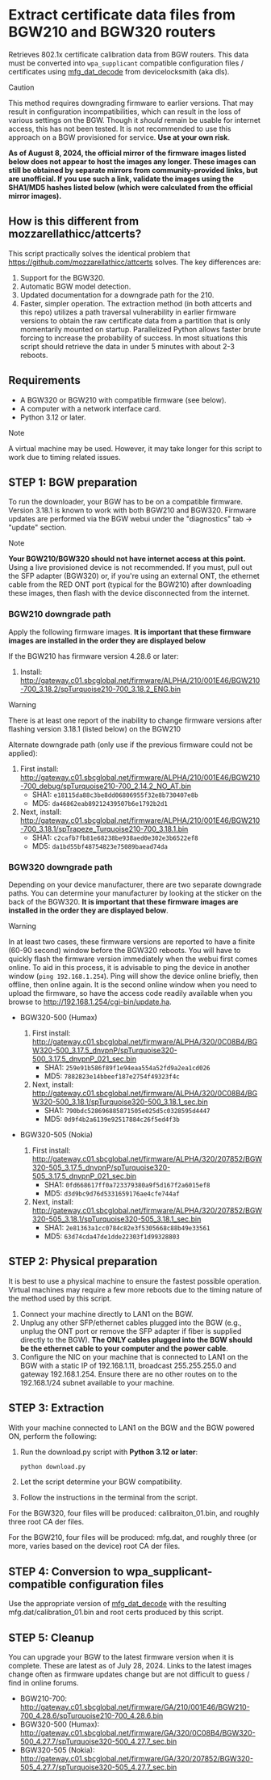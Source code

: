 # Extract certificate data files from BGW210 and BGW320 routers

Retrieves 802.1x certificate calibration data from BGW routers. This data must be converted into `wpa_supplicant` compatible configuration files / certificates using [mfg_dat_decode](https://www.devicelocksmith.com/2018/12/eap-tls-credentials-decoder-for-nvg-and.html) from devicelocksmith (aka dls).

> [!CAUTION]
> This method requires downgrading firmware to earlier versions. That may result in configuration incompatibilities, which can result in the loss of various settings on the BGW.
> Though it _should_ remain be usable for internet access, this has not been tested. It is not recommended to use this approach on a BGW provisioned for service. **Use at your own risk**.

**As of August 8, 2024, the official mirror of the firmware images listed below does not appear to host the images any longer. These images can still be obtained by separate mirrors from community-provided links, but are unofficial. If you use such a link, validate the images using the SHA1/MD5 hashes listed below (which were calculated from the official mirror images).**

## How is this different from mozzarellathicc/attcerts?

This script practically solves the identical problem that <https://github.com/mozzarellathicc/attcerts> solves. The key differences are:

1. Support for the BGW320.
2. Automatic BGW model detection.
3. Updated documentation for a downgrade path for the 210.
4. Faster, simpler operation. The extraction method (in both attcerts and this repo) utilizes a path traversal vulnerability in earlier firmware versions to obtain the raw certificate data from a partition that is only momentarily mounted on startup. Parallelized Python allows faster brute forcing to increase the probability of success. In most situations this script should retrieve the data in under 5 minutes with about 2-3 reboots.

## Requirements

- A BGW320 or BGW210 with compatible firmware (see below).
- A computer with a network interface card.
- Python 3.12 or later.

> [!NOTE]
> A virtual machine may be used. However, it may take longer for this script to work due to timing related issues.

## STEP 1: BGW preparation

To run the downloader, your BGW has to be on a compatible firmware. Version 3.18.1 is known to work with both BGW210 and BGW320. Firmware updates are performed via the BGW webui under the "diagnostics" tab -> "update" section.

> [!NOTE]
> **Your BGW210/BGW320 should not have internet access at this point.** Using a live provisioned device is not recommended. If you must, pull out the SFP adapter (BGW320) or, if you're using an external ONT, the ethernet cable from the RED ONT port (typical for the BGW210) after downloading these images, then flash with the device disconnected from the internet.

### BGW210 downgrade path

Apply the following firmware images. **It is important that these firmware images are installed in the order they are displayed below**

If the BGW210 has firmware version 4.28.6 or later:
  1. Install: <http://gateway.c01.sbcglobal.net/firmware/ALPHA/210/001E46/BGW210-700_3.18.2/spTurquoise210-700_3.18.2_ENG.bin>

> [!WARNING]
> There is at least one report of the inability to change firmware versions after flashing version 3.18.1 (listed below) on the BGW210

Alternate downgrade path (only use if the previous firmware could not be applied):
   1. First install: <http://gateway.c01.sbcglobal.net/firmware/ALPHA/210/001E46/BGW210-700_debug/spTurquoise210-700_2.14.2_NO_AT.bin>
      - SHA1: `e18115da88c3be8dd06806955f32e8b730407e8b`
      - MD5: `da46862eab89212439507b6e1792b2d1`
   3. Next, install: <http://gateway.c01.sbcglobal.net/firmware/ALPHA/210/001E46/BGW210-700_3.18.1/spTrapeze_Turquoise210-700_3.18.1.bin>
      - SHA1: `c2cafb7fb81e68238be938aed0e302e3b6522ef8`
      - MD5: `da1bd55bf48754823e75089baead74da`

### BGW320 downgrade path

Depending on your device manufacturer, there are two separate downgrade paths. You can determine your manufacturer by looking at the sticker on the back of the BGW320. **It is important that these firmware images are installed in the order they are displayed below**.

> [!WARNING]
> In at least two cases, these firmware versions are reported to have a finite (60-90 second) window before the BGW320 reboots. You will have to quickly flash the firmware version immediately when the webui first comes online. To aid in this process, it is advisable to ping the device in another window (`ping 192.168.1.254`). Ping will show the device online briefly, then offline, then online again. It is the second online window when you need to upload the firmware, so have the access code readily available when you browse to <http://192.168.1.254/cgi-bin/update.ha>.

- BGW320-500 (Humax)
  1. First install: <http://gateway.c01.sbcglobal.net/firmware/ALPHA/320/0C08B4/BGW320-500_3.17.5_dnvpnP/spTurquoise320-500_3.17.5_dnvpnP_021_sec.bin>
     - SHA1: `259e91b586f89f1e94eaa554a52fd9a2ea1cd026`
     - MD5: `7882823e14bbeef187e2754f49323f4c`
  3. Next, install: <http://gateway.c01.sbcglobal.net/firmware/ALPHA/320/0C08B4/BGW320-500_3.18.1/spTurquoise320-500_3.18.1_sec.bin>
     - SHA1: `790bdc528696885871505e025d5c0328595d4447`
     - MD5: `0d9f4b2a6139e92517884c26f5ed4f3b`

- BGW320-505 (Nokia)
  1. First install: <http://gateway.c01.sbcglobal.net/firmware/ALPHA/320/207852/BGW320-505_3.17.5_dnvpnP/spTurquoise320-505_3.17.5_dnvpnP_021_sec.bin>
     - SHA1: `0fd668617ff0a723379380a9f5d167f2a6015ef8`
     - MD5: `d3d9bc9d76d5331659176ae4cfe744af`
  3. Next, install: <http://gateway.c01.sbcglobal.net/firmware/ALPHA/320/207852/BGW320-505_3.18.1/spTurquoise320-505_3.18.1_sec.bin>
     - SHA1: `2e81363a1cc0784c82e3f5305668c88b49e33561`
     - MD5: `63d74cda47de1dde22303f1d99328803`

## STEP 2: Physical preparation

It is best to use a physical machine to ensure the fastest possible operation. Virtual machines may require a few more reboots due to the timing nature of the method used by this script.

1. Connect your machine directly to LAN1 on the BGW.
2. Unplug any other SFP/ethernet cables plugged into the BGW (e.g., unplug the ONT port or remove the SFP adapter if fiber is supplied directly to the BGW). **The ONLY cables plugged into the BGW should be the ethernet cable to your computer and the power cable**.
3. Configure the NIC on your machine that is connected to LAN1 on the BGW with a static IP of 192.168.1.11, broadcast 255.255.255.0 and gateway 192.168.1.254. Ensure there are no other routes on to the 192.168.1/24 subnet available to your machine.

## STEP 3: Extraction

With your machine connected to LAN1 on the BGW and the BGW powered ON, perform the following:

1. Run the download.py script with **Python 3.12 or later**:

   ```bash
   python download.py
   ```

2. Let the script determine your BGW compatibility.
3. Follow the instructions in the terminal from the script.

For the BGW320, four files will be produced: calibraiton_01.bin, and roughly three root CA der files.

For the BGW210, four files will be produced: mfg.dat, and roughly three (or more, varies based on the device) root CA der files.

## STEP 4: Conversion to wpa_supplicant-compatible configuration files

Use the appropriate version of [mfg_dat_decode](https://www.devicelocksmith.com/2018/12/eap-tls-credentials-decoder-for-nvg-and.html) with the resulting mfg.dat/calibration_01.bin and root certs produced by this script.

## STEP 5: Cleanup

You can upgrade your BGW to the latest firmware version when it is complete. These are latest as of July 28, 2024. Links to the latest images change often as firmware updates change but are not difficult to guess / find in online forums.

- BGW210-700: <http://gateway.c01.sbcglobal.net/firmware/GA/210/001E46/BGW210-700_4.28.6/spTurquoise210-700_4.28.6.bin>
- BGW320-500 (Humax): <http://gateway.c01.sbcglobal.net/firmware/GA/320/0C08B4/BGW320-500_4.27.7/spTurquoise320-500_4.27.7_sec.bin>
- BGW320-505 (Nokia): <http://gateway.c01.sbcglobal.net/firmware/GA/320/207852/BGW320-505_4.27.7/spTurquoise320-505_4.27.7_sec.bin>
